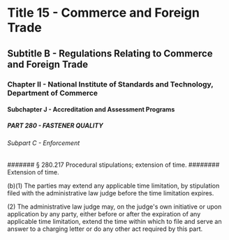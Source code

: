 
# Title 15 - Commerce and Foreign Trade
## Subtitle B - Regulations Relating to Commerce and Foreign Trade
### Chapter II - National Institute of Standards and Technology, Department of Commerce
#### Subchapter J - Accreditation and Assessment Programs
##### PART 280 - FASTENER QUALITY
###### Subpart C - Enforcement
####### § 280.217 Procedural stipulations; extension of time.
######## Extension of time.

(b)(1) The parties may extend any applicable time limitation, by stipulation filed with the administrative law judge before the time limitation expires.

(2) The administrative law judge may, on the judge's own initiative or upon application by any party, either before or after the expiration of any applicable time limitation, extend the time within which to file and serve an answer to a charging letter or do any other act required by this part.
